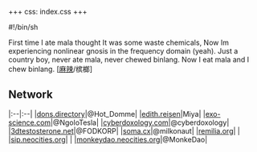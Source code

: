 +++
css: index.css
+++

\#!/bin/sh

First time I ate mala thought It was some waste chemicals, Now Im experiencing nonlinear gnosis in the frequency domain (yeah). Just a country boy, never ate mala, never chewed binlang. Now I eat mala and I chew binlang. \[[麻辣](mailto:deadfacade@deadfacade.net)/槟榔\]

## Network

|:--|:--|
|[dons.directory](http://dons.directory)|@Hot_Domme|
|[edith.reisen](http://edith.reisen)|Miya|
|[exo-science.com](http://exo-science.com)|@NgoloTesla|
|[cyberdoxology.com](http://cyberdoxology.com)|@cyberdoxology|
|[3dtestosterone.net](http://3dtestosterone.net)|@FODKORP|
|[soma.cx](http://soma.cx)|@milkonaut|
|[remilia.org](http://remilia.org)| |
|[sip.neocities.org](http://sip.neocities.org)| |
|[monkeydao.neocities.org](http://monkeydao.neocities.org)|@MonkeDao|

